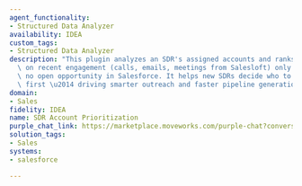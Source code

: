 ```yaml
---
agent_functionality:
- Structured Data Analyzer
availability: IDEA
custom_tags:
- Structured Data Analyzer
description: "This plugin analyzes an SDR's assigned accounts and ranks them based\
  \ on recent engagement (calls, emails, meetings from Salesloft) only if there's\
  \ no open opportunity in Salesforce. It helps new SDRs decide who to reach out to\
  \ first \u2014 driving smarter outreach and faster pipeline generation."
domain:
- Sales
fidelity: IDEA
name: SDR Account Prioritization
purple_chat_link: https://marketplace.moveworks.com/purple-chat?conversation=%7B%22messages%22%3A%5B%7B%22parts%22%3A%5B%7B%22richText%22%3A%22I%27m+a+new+SDR.+Which+of+my+accounts+have+had+the+most+engagement+recently+but+aren%27t+in+the+pipeline+yet%2C+so+I+know+who+to+call+first%3F%22%7D%5D%2C%22role%22%3A%22user%22%7D%2C%7B%22parts%22%3A%5B%7B%22reasoningSteps%22%3A%5B%7B%22richText%22%3A%22%3Cp+xmlns%3D%5C%22http%3A%2F%2Fwww.w3.org%2F1999%2Fxhtml%5C%22%3EOkay%2C+I+can+help+with+that.+First%2C+I%27m+finding+all+of+your+accounts+in+%3Cb%3ESalesforce%3C%2Fb%3E.%3C%2Fp%3E%22%2C%22status%22%3A%22success%22%7D%2C%7B%22richText%22%3A%22%3Cp+xmlns%3D%5C%22http%3A%2F%2Fwww.w3.org%2F1999%2Fxhtml%5C%22%3ENext%2C+I%27m+checking+%3Cb%3ESalesloft%3C%2Fb%3E+for+recent+engagement+scores+for+those+accounts.%3C%2Fp%3E%22%2C%22status%22%3A%22success%22%7D%2C%7B%22richText%22%3A%22%3Cp+xmlns%3D%5C%22http%3A%2F%2Fwww.w3.org%2F1999%2Fxhtml%5C%22%3EFinally%2C+I+am+generating+a+script+to+identify+accounts+without+an+open+opportunity+and+sorting+them+by+engagement+score.%3C%2Fp%3E%22%2C%22status%22%3A%22pending%22%7D%5D%7D%2C%7B%22apiBlock%22%3A%7B%22code%22%3A%22%23+Get+my+accounts+from+Salesforce%5Cnmy_accounts+%3D+salesforce.get_my_accounts%28%29%5Cn%5Cn%23+Get+engagement+data+from+Salesloft+for+the+user%27s+accounts%5Cnaccount_ids+%3D+%5Bacc%5B%27id%27%5D+for+acc+in+my_accounts.data%5D%5Cnengagement_data+%3D+salesloft.get_engagement_scores%28account_ids%3Daccount_ids%29%5Cn%5Cn%23+Combine+account+and+engagement+data%5Cnfor+account+in+my_accounts.data%3A%5Cn++%23+Find+the+corresponding+engagement+score%2C+default+to+0+if+not+found%5Cn++account%5B%27engagement_score%27%5D+%3D+engagement_data.get%28account%5B%27id%27%5D%2C+0%29%5Cn%5Cn%23+Filter+for+accounts+with+no+open+opportunities+and+an+engagement+score+%3E+50%5Cnhigh_priority_accounts+%3D+%5B%5Cn++++acc+for+acc+in+my_accounts.data%5Cn++++if+not+acc%5B%27has_open_opportunity%27%5D+and+acc%5B%27engagement_score%27%5D+%3E+50%5Cn%5D%5Cn%5Cn%23+Sort+by+the+highest+engagement+score%5Cnsorted_accounts+%3D+sorted%28high_priority_accounts%2C+key%3Dlambda+x%3A+x%5B%27engagement_score%27%5D%2C+reverse%3DTrue%29%5Cn%5Cn%23+Return+the+top+3%5Cnreturn+sorted_accounts%5B%3A3%5D%22%2C%22connectorName%22%3A%22python-script%22%2C%22title%22%3A%22Code+Generation%22%7D%7D%2C%7B%22richText%22%3A%22%3Cp+xmlns%3D%5C%22http%3A%2F%2Fwww.w3.org%2F1999%2Fxhtml%5C%22%3EHere+are+your+top+3+accounts+to+prioritize+based+on+recent+engagement%3A%3C%2Fp%3E%22%7D%2C%7B%22citations%22%3A%5B%7B%22citationTitle%22%3A%22Gigasphere+Inc.%22%2C%22connectorName%22%3A%22salesforce%22%7D%2C%7B%22citationTitle%22%3A%22Innovate+Solutions%22%2C%22connectorName%22%3A%22salesforce%22%7D%2C%7B%22citationTitle%22%3A%22QuantumLeap+Corp.%22%2C%22connectorName%22%3A%22salesforce%22%7D%5D%7D%5D%2C%22role%22%3A%22assistant%22%7D%5D%7D
solution_tags:
- Sales
systems:
- salesforce

---
```

